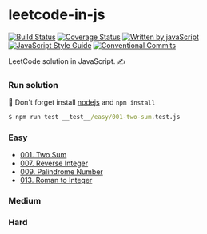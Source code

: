 # leetcode-in-js
[![Build Status][travis-image]][travis-url]
[![Coverage Status][codecov-image]][codecov-url]
[![Written by javaScript][javascript-image]][javascript-url]
[![JavaScript Style Guide][standard-image]][standard-url]
[![Conventional Commits][conventional-commits-image]][conventional-commits-url]

LeetCode solution in JavaScript. ✍️

### Run solution
👋 Don't forget install [nodejs][] and `npm install`

```cmd
$ npm run test __test__/easy/001-two-sum.test.js
```

### Easy
  - [001. Two Sum][]
  - [007. Reverse Integer][]
  - [009. Palindrome Number][]
  - [013. Roman to Integer][]

### Medium

### Hard

[travis-image]: https://img.shields.io/travis/sky172839465/leetcode-in-js.svg?branch=master
[travis-url]: https://travis-ci.org/sky172839465/leetcode-in-js
[codecov-image]: https://img.shields.io/codecov/c/github/sky172839465/leetcode-in-js.svg
[codecov-url]: https://codecov.io/gh/sky172839465/leetcode-in-js
[standard-image]: https://img.shields.io/badge/code_style-standard-brightgreen.svg
[standard-url]: https://standardjs.com
[javascript-image]: https://img.shields.io/badge/Language-JavaScript-yellow.svg
[javascript-url]: https://img.shields.io
[conventional-commits-image]: https://img.shields.io/badge/Conventional%20Commits-1.0.0-yellow.svg
[conventional-commits-url]: https://conventionalcommits.org
[nodejs]: https://nodejs.org

[001. Two Sum]: ./easy/001-two-sum.js
[007. Reverse Integer]: ./easy/007-reverse-integer.js
[009. Palindrome Number]: ./easy/009-palindrome-number.js
[013. Roman to Integer]: ./easy/013-roman-to-integer.js
